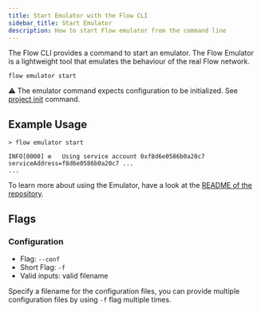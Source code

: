 ```yaml
---
title: Start Emulator with the Flow CLI
sidebar_title: Start Emulator
description: How to start Flow emulator from the command line
---
```


The Flow CLI provides a command to start an emulator. 
The Flow Emulator is a lightweight tool that emulates the behaviour of the real Flow network.

`flow emulator start`

⚠️ The emulator command expects configuration to be initialized. See [project init](https://docs.onflow.org/flow-cli/initialize-project/) command.


## Example Usage

```shell
> flow emulator start

INFO[0000] ⚙️   Using service account 0xf8d6e0586b0a20c7  serviceAddress=f8d6e0586b0a20c7 ...
...
```

To learn more about using the Emulator, have a look at the [README of the repository](https://github.com/onflow/flow-emulator).

## Flags

### Configuration

- Flag: `--conf`
- Short Flag: `-f`
- Valid inputs: valid filename

Specify a filename for the configuration files, you can provide multiple configuration
files by using `-f` flag multiple times.
